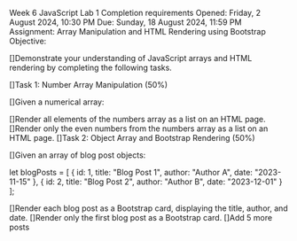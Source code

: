 
Week 6 JavaScript Lab 1
Completion requirements
Opened: Friday, 2 August 2024, 10:30 PM
Due: Sunday, 18 August 2024, 11:59 PM
Assignment: Array Manipulation and HTML Rendering using Bootstrap
Objective:

[]Demonstrate your understanding of JavaScript arrays and HTML rendering by completing the following tasks.

[]Task 1: Number Array Manipulation (50%)

[]Given a numerical array:



[]Render all elements of the numbers array as a list on an HTML page.
[]Render only the even numbers from the numbers array as a list on an HTML page.
[]Task 2: Object Array and Bootstrap Rendering (50%)

[]Given an array of blog post objects:

let blogPosts = [
  { id: 1, title: "Blog Post 1", author: "Author A", date: "2023-11-15" },
  { id: 2, title: "Blog Post 2", author: "Author B", date: "2023-12-01" }
];

[]Render each blog post as a Bootstrap card, displaying the title, author, and date.
[]Render only the first blog post as a Bootstrap card.
[]Add 5 more posts
